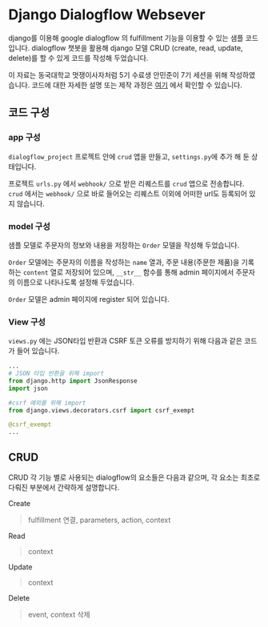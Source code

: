 # Django Dialogflow Websever

django를 이용해 google dialogflow 의 fulfillment 기능을 이용할 수 있는 샘플 코드입니다. dialogflow 챗봇을 활용해 django 모델 CRUD (create, read, update, delete)를 할 수 있게 코드를 작성해 두었습니다.


이 자료는 동국대학교 멋쟁이사자처럼 5기 수료생 안민준이 7기 세션을 위해 작성하였습니다.
코드에 대한 자세한 설명 또는 제작 과정은 <a href="https://ymgym.github.io/%EC%95%84%ED%94%88%EC%A7%80%EB%A0%81%EC%9D%B4/2019/08/13/dialogflow(1).html">여기</a> 에서 확인할 수 있습니다.


## 코드 구성

### app 구성

`dialogflow_project` 프로젝트 안에 `crud` 앱을 만들고, `settings.py`에 추가 해 둔 상태입니다.

프로젝트 `urls.py` 에서 `webhook/` 으로 받은 리퀘스트를 `crud` 앱으로 전송합니다. `crud` 에서는 `webhook/` 으로 바로 들어오는 리퀘스트 이외에 어떠한 url도 등록되어 있지 않습니다.

### model 구성

샘플 모델로 주문자의 정보와 내용을 저장하는 `Order` 모델을 작성해 두었습니다. 

`Order` 모델에는 주문자의 이름을 작성하는 `name` 열과, 주문 내용(주문한 제품)을 기록하는 `content` 열로 저장되어 있으며, `__str__` 함수를 통해 admin 페이지에서 주문자의 이름으로 나타나도록 설정해 두었습니다.

`Order` 모델은 admin 페이지에 register 되어 있습니다.

### View 구성

`views.py` 에는 JSON타입 반환과 CSRF 토큰 오류를 방지하기 위해 다음과 같은 코드가 들어 있습니다.

~~~python
...
# JSON 타입 반환을 위해 import
from django.http import JsonResponse
import json

#csrf 예외를 위해 import
from django.views.decorators.csrf import csrf_exempt

@csrf_exempt
...
~~~
## CRUD

CRUD 각 기능 별로 사용되는 dialogflow의 요소들은 다음과 같으며, 각 요소는 최초로 다뤄진 부분에서 간략하게 설명합니다.

Create
> fulfillment 연결, parameters, action, context

Read
> context

Update
> context

Delete
> event, context 삭제
<!--stackedit_data:
eyJoaXN0b3J5IjpbMTExNjc3MzExNCw2OTEyOTU2NjIsLTEwNT
U0MDY2MTZdfQ==
-->